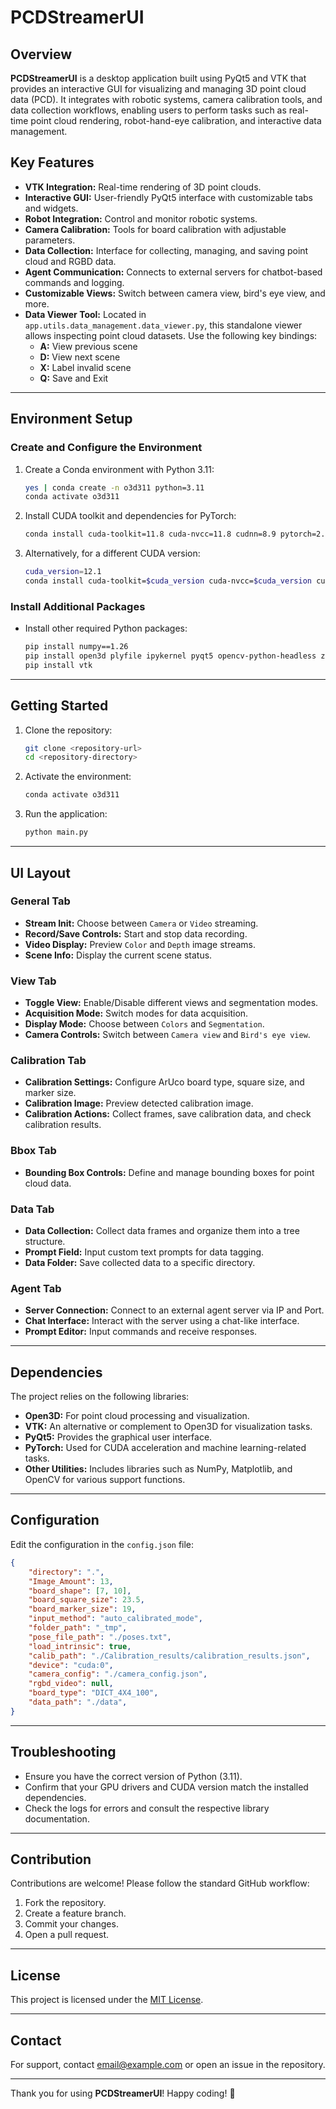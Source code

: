 # PCDStreamerUI

## Overview

**PCDStreamerUI** is a desktop application built using PyQt5 and VTK that provides an interactive GUI for visualizing and managing 3D point cloud data (PCD). It integrates with robotic systems, camera calibration tools, and data collection workflows, enabling users to perform tasks such as real-time point cloud rendering, robot-hand-eye calibration, and interactive data management.

## Key Features

- **VTK Integration:** Real-time rendering of 3D point clouds.
- **Interactive GUI:** User-friendly PyQt5 interface with customizable tabs and widgets.
- **Robot Integration:** Control and monitor robotic systems.
- **Camera Calibration:** Tools for board calibration with adjustable parameters.
- **Data Collection:** Interface for collecting, managing, and saving point cloud and RGBD data.
- **Agent Communication:** Connects to external servers for chatbot-based commands and logging.
- **Customizable Views:** Switch between camera view, bird's eye view, and more.
- **Data Viewer Tool:** Located in `app.utils.data_management.data_viewer.py`, this standalone viewer allows inspecting point cloud datasets. Use the following key bindings:
   - **A:** View previous scene
   - **D:** View next scene
   - **X:** Label invalid scene
   - **Q:** Save and Exit

---

## Environment Setup

### Create and Configure the Environment

1. Create a Conda environment with Python 3.11:
    ```bash
    yes | conda create -n o3d311 python=3.11
    conda activate o3d311
    ```

2. Install CUDA toolkit and dependencies for PyTorch:
    ```bash
    conda install cuda-toolkit=11.8 cuda-nvcc=11.8 cudnn=8.9 pytorch=2.2 torchvision=0.17.2 torchaudio=2.2 pytorch-cuda=11.8 -c pytorch -c nvidia
    ```

3. Alternatively, for a different CUDA version:
    ```bash
    cuda_version=12.1
    conda install cuda-toolkit=$cuda_version cuda-nvcc=$cuda_version cuda-compiler=$cuda_version cudnn=8.9 pytorch=2.2.2 torchvision=0.17.2 torchaudio=2.2.2 pytorch-cuda=$cuda_version -c pytorch -c nvidia
    ```

### Install Additional Packages

- Install other required Python packages:
    ```bash
    pip install numpy==1.26
    pip install open3d plyfile ipykernel pyqt5 opencv-python-headless zeroconf tqdm matplotlib lebai-sdk
    pip install vtk
    ```

---

## Getting Started

1. Clone the repository:
    ```bash
    git clone <repository-url>
    cd <repository-directory>
    ```

2. Activate the environment:
    ```bash
    conda activate o3d311
    ```

3. Run the application:
    ```bash
    python main.py
    ```

---

## UI Layout

### General Tab
- **Stream Init:** Choose between `Camera` or `Video` streaming.
- **Record/Save Controls:** Start and stop data recording.
- **Video Display:** Preview `Color` and `Depth` image streams.
- **Scene Info:** Display the current scene status.

### View Tab
- **Toggle View:** Enable/Disable different views and segmentation modes.
- **Acquisition Mode:** Switch modes for data acquisition.
- **Display Mode:** Choose between `Colors` and `Segmentation`.
- **Camera Controls:** Switch between `Camera view` and `Bird's eye view`.

### Calibration Tab
- **Calibration Settings:** Configure ArUco board type, square size, and marker size.
- **Calibration Image:** Preview detected calibration image.
- **Calibration Actions:** Collect frames, save calibration data, and check calibration results.

### Bbox Tab
- **Bounding Box Controls:** Define and manage bounding boxes for point cloud data.

### Data Tab
- **Data Collection:** Collect data frames and organize them into a tree structure.
- **Prompt Field:** Input custom text prompts for data tagging.
- **Data Folder:** Save collected data to a specific directory.

### Agent Tab
- **Server Connection:** Connect to an external agent server via IP and Port.
- **Chat Interface:** Interact with the server using a chat-like interface.
- **Prompt Editor:** Input commands and receive responses.

---

## Dependencies

The project relies on the following libraries:
- **Open3D:** For point cloud processing and visualization.
- **VTK:** An alternative or complement to Open3D for visualization tasks.
- **PyQt5:** Provides the graphical user interface.
- **PyTorch:** Used for CUDA acceleration and machine learning-related tasks.
- **Other Utilities:** Includes libraries such as NumPy, Matplotlib, and OpenCV for various support functions.

---

## Configuration

Edit the configuration in the `config.json` file:
```json
{
    "directory": ".",
    "Image_Amount": 13,
    "board_shape": [7, 10],
    "board_square_size": 23.5,
    "board_marker_size": 19,
    "input_method": "auto_calibrated_mode",
    "folder_path": "_tmp",
    "pose_file_path": "./poses.txt",
    "load_intrinsic": true,
    "calib_path": "./Calibration_results/calibration_results.json",
    "device": "cuda:0",
    "camera_config": "./camera_config.json",
    "rgbd_video": null,
    "board_type": "DICT_4X4_100",
    "data_path": "./data",
}

```

---

## Troubleshooting

- Ensure you have the correct version of Python (3.11).
- Confirm that your GPU drivers and CUDA version match the installed dependencies.
- Check the logs for errors and consult the respective library documentation.

---

## Contribution

Contributions are welcome! Please follow the standard GitHub workflow:
1. Fork the repository.
2. Create a feature branch.
3. Commit your changes.
4. Open a pull request.

---

## License

This project is licensed under the [MIT License](LICENSE).

---

## Contact

For support, contact [email@example.com](mailto:email@example.com) or open an issue in the repository.

---

Thank you for using **PCDStreamerUI**! Happy coding! 🚀

